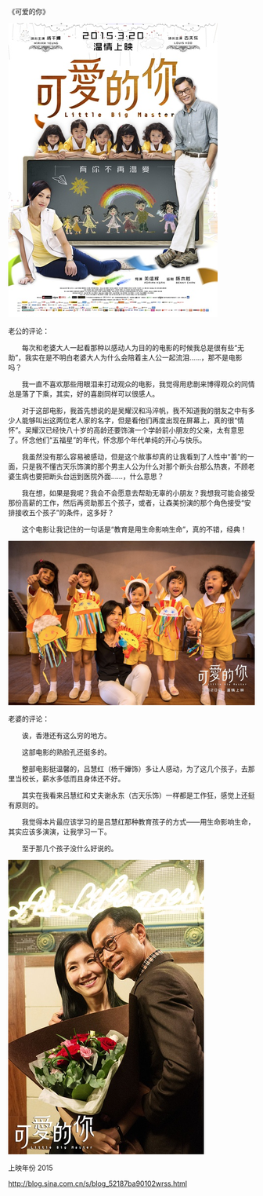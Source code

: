 《可爱的你》

			
![](./img/001vda4xzy74N2CvpIIa0&690.jpg)


老公的评论：

　　每次和老婆大人一起看那种以感动人为目的的电影的时候我总是很有些“无助”，我实在是不明白老婆大人为什么会陪着主人公一起流泪……，那不是电影吗？


　　我一直不喜欢那些用眼泪来打动观众的电影，我觉得用悲剧来博得观众的同情总是落了下乘，其实，好的喜剧同样可以很感人。

　　对于这部电影，我首先想说的是吴耀汉和冯淬帆，我不知道我的朋友之中有多少人能够叫出这两位老人家的名字，但是看他们再度出现在屏幕上，真的很“情怀”。吴耀汉已经快八十岁的高龄还要饰演一个学龄前小朋友的父亲，太有意思了。怀念他们“五福星”的年代，怀念那个年代单纯的开心与快乐。


　　我虽然没有那么容易被感动，但是这个故事却真的让我看到了人性中“善”的一面，只是我不懂古天乐饰演的那个男主人公为什么对那个断头台那么热衷，不顾老婆生病也要把断头台运到医院外面……，什么意思？


　　我在想，如果是我呢？我会不会愿意去帮助无辜的小朋友？我想我可能会接受那份高薪的工作，然后再资助那五个孩子，或者，让森美扮演的那个角色接受“安排接收五个孩子”的条件，这多好？


　　这个电影让我记住的一句话是“教育是用生命影响生命”，真的不错，经典！

![](./img/001vda4xzy74N2FpuFE56&690.jpg)


老婆的评论：

　　诶，香港还有这么穷的地方。

　　这部电影的熟脸孔还挺多的。

　　整部电影挺温馨的，吕慧红（杨千嬅饰）多让人感动，为了这几个孩子，去那里当校长，薪水多低而且身体还不好。

　　其实在我看来吕慧红和丈夫谢永东（古天乐饰）一样都是工作狂，感觉上还挺有原则的。

　　我觉得本片最应该学习的是吕慧红那种教育孩子的方式——用生命影响生命，其实应该多演演，让我学习一下。

　　至于那几个孩子没什么好说的。

![](./img/001vda4xzy74N2GnYVkba&690.jpg)


上映年份 2015							
		
http://blog.sina.com.cn/s/blog_52187ba90102wrss.html
